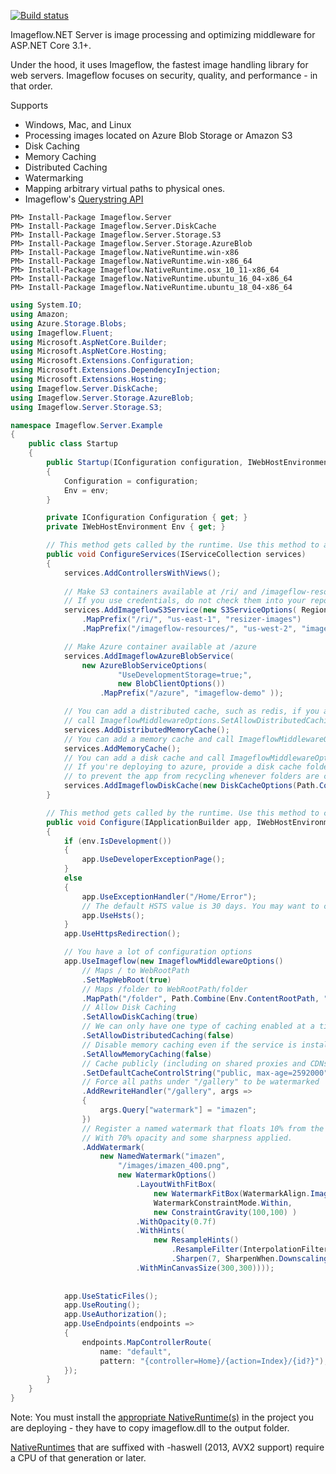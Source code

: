 [![Build status](https://ci.appveyor.com/api/projects/status/5hm0ekhe455i56fp/branch/master?svg=true)](https://ci.appveyor.com/project/imazen/imageflow-dotnet-server/branch/master)

Imageflow.NET Server is image processing and optimizing middleware for ASP.NET Core 3.1+.
 
Under the hood, it uses Imageflow, the fastest image handling library for web servers. 
Imageflow focuses on security, quality, and performance - in that order.

Supports

* Windows, Mac, and Linux
* Processing images located on Azure Blob Storage or Amazon S3
* Disk Caching
* Memory Caching
* Distributed Caching
* Watermarking
* Mapping arbitrary virtual paths to physical ones. 
* Imageflow's [Querystring API](https://docs.imageflow.io/querystring/introduction.html)


```
PM> Install-Package Imageflow.Server
PM> Install-Package Imageflow.Server.DiskCache
PM> Install-Package Imageflow.Server.Storage.S3
PM> Install-Package Imageflow.Server.Storage.AzureBlob
PM> Install-Package Imageflow.NativeRuntime.win-x86 
PM> Install-Package Imageflow.NativeRuntime.win-x86_64
PM> Install-Package Imageflow.NativeRuntime.osx_10_11-x86_64
PM> Install-Package Imageflow.NativeRuntime.ubuntu_16_04-x86_64 
PM> Install-Package Imageflow.NativeRuntime.ubuntu_18_04-x86_64
```

```c#
using System.IO;
using Amazon;
using Azure.Storage.Blobs;
using Imageflow.Fluent;
using Microsoft.AspNetCore.Builder;
using Microsoft.AspNetCore.Hosting;
using Microsoft.Extensions.Configuration;
using Microsoft.Extensions.DependencyInjection;
using Microsoft.Extensions.Hosting;
using Imageflow.Server.DiskCache;
using Imageflow.Server.Storage.AzureBlob;
using Imageflow.Server.Storage.S3;

namespace Imageflow.Server.Example
{
    public class Startup
    {
        public Startup(IConfiguration configuration, IWebHostEnvironment env)
        {
            Configuration = configuration;
            Env = env;
        }

        private IConfiguration Configuration { get; }
        private IWebHostEnvironment Env { get; }

        // This method gets called by the runtime. Use this method to add services to the container.
        public void ConfigureServices(IServiceCollection services)
        {
            services.AddControllersWithViews();
            
            // Make S3 containers available at /ri/ and /imageflow-resources/
            // If you use credentials, do not check them into your repository
            services.AddImageflowS3Service(new S3ServiceOptions( RegionEndpoint.USEast1, null,null)
                .MapPrefix("/ri/", "us-east-1", "resizer-images")
                .MapPrefix("/imageflow-resources/", "us-west-2", "imageflow-resources"));

            // Make Azure container available at /azure
            services.AddImageflowAzureBlobService(
                new AzureBlobServiceOptions(
                        "UseDevelopmentStorage=true;",
                        new BlobClientOptions())
                    .MapPrefix("/azure", "imageflow-demo" ));

            // You can add a distributed cache, such as redis, if you add it and and
            // call ImageflowMiddlewareOptions.SetAllowDistributedCaching(true)
            services.AddDistributedMemoryCache();
            // You can add a memory cache and call ImageflowMiddlewareOptions.SetAllowMemoryCaching(true)
            services.AddMemoryCache();
            // You can add a disk cache and call ImageflowMiddlewareOptions.SetAllowDiskCaching(true)
            // If you're deploying to azure, provide a disk cache folder *not* inside ContentRootPath
            // to prevent the app from recycling whenever folders are created.
            services.AddImageflowDiskCache(new DiskCacheOptions(Path.Combine(Env.ContentRootPath, "imageflow_cache")));
        }

        // This method gets called by the runtime. Use this method to configure the HTTP request pipeline.
        public void Configure(IApplicationBuilder app, IWebHostEnvironment env)
        {
            if (env.IsDevelopment())
            {
                app.UseDeveloperExceptionPage();
            }
            else
            {
                app.UseExceptionHandler("/Home/Error");
                // The default HSTS value is 30 days. You may want to change this for production scenarios, see https://aka.ms/aspnetcore-hsts.
                app.UseHsts();
            }
            app.UseHttpsRedirection();

            // You have a lot of configuration options
            app.UseImageflow(new ImageflowMiddlewareOptions()
                // Maps / to WebRootPath
                .SetMapWebRoot(true) 
                // Maps /folder to WebRootPath/folder
                .MapPath("/folder", Path.Combine(Env.ContentRootPath, "folder"))
                // Allow Disk Caching
                .SetAllowDiskCaching(true)
                // We can only have one type of caching enabled at a time
                .SetAllowDistributedCaching(false)
                // Disable memory caching even if the service is installed
                .SetAllowMemoryCaching(false)
                // Cache publicly (including on shared proxies and CDNs) for 30 days
                .SetDefaultCacheControlString("public, max-age=2592000")
                // Force all paths under "/gallery" to be watermarked
                .AddRewriteHandler("/gallery", args =>
                {
                    args.Query["watermark"] = "imazen";
                })
                // Register a named watermark that floats 10% from the bottom-right corner of the image
                // With 70% opacity and some sharpness applied. 
                .AddWatermark(
                    new NamedWatermark("imazen", 
                        "/images/imazen_400.png",
                        new WatermarkOptions()
                            .LayoutWithFitBox(
                                new WatermarkFitBox(WatermarkAlign.Image, 10,10,90,90), 
                                WatermarkConstraintMode.Within, 
                                new ConstraintGravity(100,100) )
                            .WithOpacity(0.7f)
                            .WithHints(
                                new ResampleHints()
                                    .ResampleFilter(InterpolationFilter.Robidoux_Sharp, null)
                                    .Sharpen(7, SharpenWhen.Downscaling))
                            .WithMinCanvasSize(300,300))));
            
            
            app.UseStaticFiles();
            app.UseRouting();
            app.UseAuthorization();
            app.UseEndpoints(endpoints =>
            {
                endpoints.MapControllerRoute(
                    name: "default",
                    pattern: "{controller=Home}/{action=Index}/{id?}");
            });
        }
    }
}

```

Note: You must install the [appropriate NativeRuntime(s)](https://www.nuget.org/packages?q=Imageflow+AND+NativeRuntime) in the project you are deploying - they have to copy imageflow.dll to the output folder. 

[NativeRuntimes](https://www.nuget.org/packages?q=Imageflow+AND+NativeRuntime) that are suffixed with -haswell (2013, AVX2 support) require a CPU of that generation or later. 

